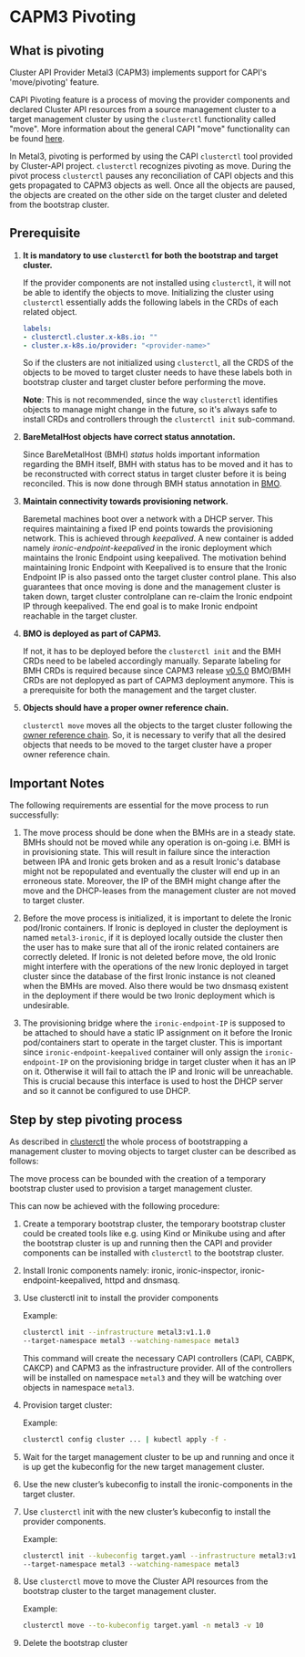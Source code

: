 # CAPM3 Pivoting

## What is pivoting

Cluster API Provider Metal3 (CAPM3) implements support for CAPI's 'move/pivoting' feature.

CAPI Pivoting feature is a process of moving the provider components and declared Cluster API resources from a source
management cluster to a target management cluster by using the `clusterctl` functionality called "move".
More information about the general CAPI "move" functionality can be found [here](https://cluster-api.sigs.k8s.io/clusterctl/commands/move.html).

In Metal3, pivoting is performed by using the CAPI `clusterctl` tool provided by Cluster-API project. `clusterctl` recognizes pivoting as move.
During the pivot process `clusterctl` pauses any reconciliation of CAPI objects and this gets propagated to CAPM3 objects as well.
Once all the objects are paused, the objects are created on the other side on the target cluster and deleted from the
bootstrap cluster.

## Prerequisite

1. **It is mandatory to use `clusterctl` for both the bootstrap and target cluster.**

   If the provider components are not installed using `clusterctl`, it will not
   be able to identify the objects to move.  Initializing the cluster using
   `clusterctl` essentially adds the following labels in the CRDs of each related object.

   ```yaml
   labels:
   - clusterctl.cluster.x-k8s.io: ""
   - cluster.x-k8s.io/provider: "<provider-name>"
   ```

   So if the clusters are not initialized using `clusterctl`, all the CRDS of the
   objects to be moved to target cluster needs to have these labels both in
   bootstrap cluster and target cluster before performing the move.

   **Note**: This is not recommended, since
   the way `clusterctl` identifies objects to manage might change in the future, so
   it's always safe to install CRDs and controllers through the `clusterctl init` sub-command.

1. **BareMetalHost objects have correct status annotation.**

   Since BareMetalHost (BMH) _status_ holds important information regarding the BMH itself, BMH with
   status has to be moved and it has to be reconstructed with correct status in
   target  cluster before it is being reconciled. This is now done through BMH
   status annotation in [BMO](../bmo/introduction.md).

1. **Maintain connectivity towards provisioning network.**

   Baremetal machines boot over a network with a DHCP server. This requires
   maintaining a fixed IP end points towards the provisioning network. This is
   achieved through _keepalived_. A new container is added namely
   _ironic-endpoint-keepalived_ in the ironic deployment which maintains the Ironic Endpoint using
   keepalived. The motivation behind maintaining Ironic Endpoint with Keepalived
   is to ensure that the Ironic Endpoint IP is also passed onto the target
   cluster control plane. This also guarantees that once moving is done and the
   management cluster is taken down, target cluster controlplane can re-claim
   the Ironic endpoint IP through keepalived. The end goal is to make Ironic
   endpoint reachable in the target cluster.

1. **BMO is deployed as part of CAPM3.**

   If not, it has to be deployed before the `clusterctl init` and the BMH CRDs
   need to be labeled accordingly manually. Separate labeling for BMH CRDs is required
   because since CAPM3 release [v0.5.0](https://github.com/metal3-io/cluster-api-provider-metal3/releases/tag/v0.5.0)
   BMO/BMH CRDs are not deplopyed as part of CAPM3 deployment anymore.
   This is a prerequisite for both the management and the target cluster.

1. **Objects should have a proper owner reference chain.**

   `clusterctl move` moves all the objects to the target cluster following the
   [owner reference chain](https://cluster-api.sigs.k8s.io/clusterctl/provider-contract.html#ownerreferences-chain).
   So, it is necessary to verify that all the desired objects that needs to
   be moved to the target cluster have a proper owner reference chain.

## Important Notes

The following requirements are essential for the move process to run
successfully:

1. The move process should be done when the BMHs are in a steady state. BMHs
   should not be moved while any operation is on-going i.e. BMH is in provisioning
   state. This will result in failure since the interaction between IPA and Ironic
   gets broken and as a result Ironic's database might not be repopulated and
   eventually the cluster will end up in an erroneous state. Moreover, the IP of
   the BMH might change after the move and the DHCP-leases from the management
   cluster are not moved to target cluster.

2. Before the move process is initialized, it is important to delete the Ironic
   pod/Ironic containers. If Ironic is deployed in cluster the deployment is named
   `metal3-ironic`, if it is deployed locally outside the cluster then the user
   has to make sure that all of the ironic related containers are correctly deleted.
   If Ironic is not deleted before move, the old Ironic might interfere with the operations of
   the new Ironic deployed in target cluster since the database of the first Ironic
   instance is not cleaned when the BMHs are moved. Also there would be two dnsmasq
   existent in the deployment if there would be two Ironic deployment which is
   undesirable.

3. The provisioning bridge where the `ironic-endpoint-IP` is supposed to be
   attached to should have a static IP assignment on it before the Ironic
   pod/containers start to operate in the target cluster. This is important since
   `ironic-endpoint-keepalived` container will only assign the `ironic-endpoint-IP`
   on the provisioning bridge in target cluster when it has an IP on it. Otherwise
   it will fail to attach the IP and Ironic will be unreachable. This is crucial
   because this interface is used to host the DHCP server and so it cannot be
   configured to use DHCP.

## Step by step pivoting process

As described in
[clusterctl](https://cluster-api.sigs.k8s.io/clusterctl/commands/move.html)
the whole process of bootstrapping a management cluster to moving
objects to target cluster can be described as follows:

The move process can be bounded with the creation of a temporary bootstrap
cluster used to provision a target management cluster.

This can now be achieved with the following procedure:

1. Create a temporary bootstrap cluster, the temporary bootstrap cluster
 could be created tools like e.g. using Kind or Minikube using and after the bootstrap cluster
 is up and running then the CAPI and provider components can be installed with `clusterctl` to
 the bootstrap cluster.

2. Install Ironic  components namely: ironic, ironic-inspector,
   ironic-endpoint-keepalived, httpd and dnsmasq.

3. Use clusterctl init to install the provider components

   Example:

   ```bash
   clusterctl init --infrastructure metal3:v1.1.0
   --target-namespace metal3 --watching-namespace metal3
   ```

   This command will create the necessary CAPI controllers (CAPI, CABPK, CAKCP)
   and CAPM3 as the infrastructure provider. All of the controllers will be installed
   on namespace `metal3` and they will be watching over objects in namespace `metal3`.

4. Provision target cluster:

   Example:

   ```bash
   clusterctl config cluster ... | kubectl apply -f -
   ```

5. Wait for the target management cluster to be up and running and once it is up
 get the kubeconfig for the new target management cluster.

6. Use the new cluster’s kubeconfig to install the ironic-components in the
 target cluster.

7. Use `clusterctl` init with the new cluster’s kubeconfig to install the provider
 components.

    Example:

    ```bash
    clusterctl init --kubeconfig target.yaml --infrastructure metal3:v1.1.0
    --target-namespace metal3 --watching-namespace metal3
    ```

8. Use `clusterctl` move to move the Cluster API resources from the bootstrap
 cluster to the target management cluster.

    Example:

    ```bash
    clusterctl move --to-kubeconfig target.yaml -n metal3 -v 10
    ```

9. Delete the bootstrap cluster
